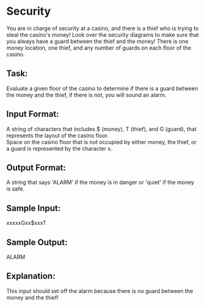 # Security  

You are in charge of security at a casino, and there is a thief who is trying to steal the casino's money!  Look over the security diagrams to make sure that you always have a guard between the thief and the money!
There is one money location, one thief, and any number of guards on each floor of the casino.

## Task: 
Evaluate a given floor of the casino to determine if there is a guard between the money and the thief, if there is not, you will sound an alarm.

## Input Format:
A string of characters that includes $ (money), T (thief), and G (guard), that represents the layout of the casino floor.  
Space on the casino floor that is not occupied by either money, the thief, or a guard is represented by the character x.

## Output Format: 
A string that says 'ALARM' if the money is in danger or 'quiet' if the money is safe.

## Sample Input: 
xxxxxGxx$xxxT

## Sample Output:
 ALARM
 
## Explanation: 
This input should set off the alarm because there is no guard between the money and the thief!
